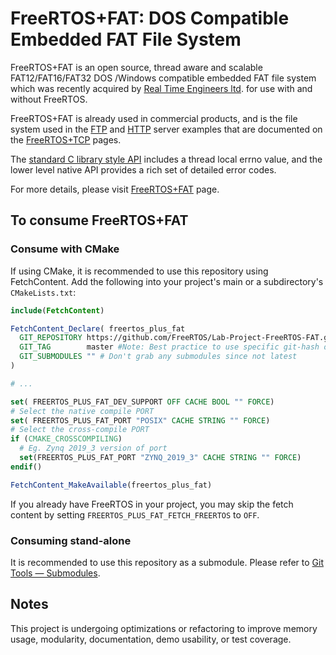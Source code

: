 # FreeRTOS+FAT: DOS Compatible Embedded FAT File System

FreeRTOS+FAT is an open source, thread aware and scalable FAT12/FAT16/FAT32 DOS
/Windows compatible embedded FAT file system which was recently acquired by
[Real Time Engineers ltd](). for use with and without FreeRTOS.

FreeRTOS+FAT is already used in commercial products, and is the file system
used in the
[FTP](https://www.freertos.org/FreeRTOS-Plus/FreeRTOS_Plus_TCP/FTP_Server.html)
and
[HTTP](https://www.freertos.org/FreeRTOS-Plus/FreeRTOS_Plus_TCP/HTTP_web_Server.html)
server examples that are documented on the
[FreeRTOS+TCP](https://www.freertos.org/FreeRTOS-Plus/FreeRTOS_Plus_TCP/index.html)
pages.

The
[standard C library style API](https://www.freertos.org/Documentation/03-Libraries/05-FreeRTOS-labs/04-FreeRTOS-plus-FAT/05-Standard_Native_File_System_API)
includes a thread local errno value, and the lower level native API provides a
rich set of detailed error codes.

For more details, please visit
[FreeRTOS+FAT](https://www.freertos.org/FreeRTOS-Plus/FreeRTOS_Plus_FAT/index.html) page.

## To consume FreeRTOS+FAT

### Consume with CMake

If using CMake, it is recommended to use this repository using FetchContent.
Add the following into your project's main or a subdirectory's `CMakeLists.txt`:

```cmake
include(FetchContent)

FetchContent_Declare( freertos_plus_fat
  GIT_REPOSITORY https://github.com/FreeRTOS/Lab-Project-FreeRTOS-FAT.git
  GIT_TAG        master #Note: Best practice to use specific git-hash or tagged version
  GIT_SUBMODULES "" # Don't grab any submodules since not latest
)

# ...

set( FREERTOS_PLUS_FAT_DEV_SUPPORT OFF CACHE BOOL "" FORCE)
# Select the native compile PORT
set( FREERTOS_PLUS_FAT_PORT "POSIX" CACHE STRING "" FORCE)
# Select the cross-compile PORT
if (CMAKE_CROSSCOMPILING)
  # Eg. Zynq 2019_3 version of port
  set(FREERTOS_PLUS_FAT_PORT "ZYNQ_2019_3" CACHE STRING "" FORCE)
endif()

FetchContent_MakeAvailable(freertos_plus_fat)
```

If you already have FreeRTOS in your project, you may skip the fetch content by setting
`FREERTOS_PLUS_FAT_FETCH_FREERTOS` to `OFF`.

### Consuming stand-alone

It is recommended to use this repository as a submodule. Please refer to
[Git Tools — Submodules](https://git-scm.com/book/en/v2/Git-Tools-Submodules).

## Notes

This project is undergoing optimizations or refactoring to improve memory usage,
modularity, documentation, demo usability, or test coverage.
